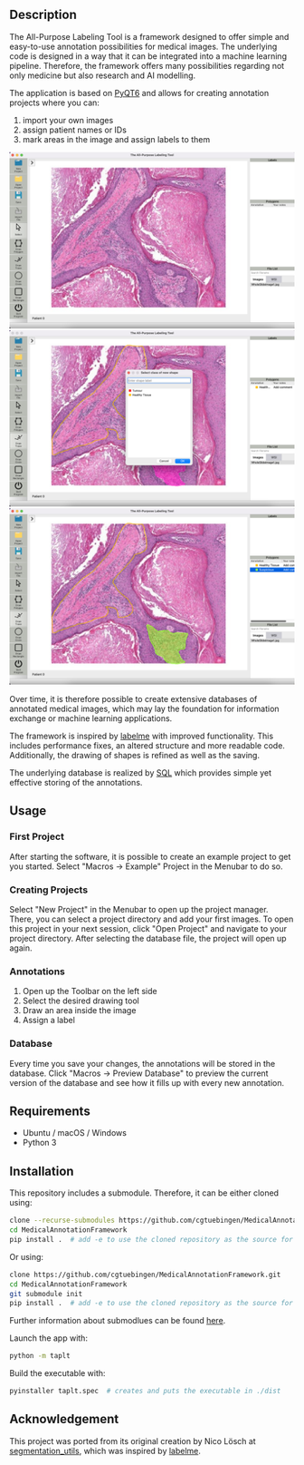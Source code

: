 ## Description
The All-Purpose Labeling Tool is a framework designed to offer simple and easy-to-use annotation possibilities for medical images. 
The underlying code is designed in a way that it can be integrated into a machine learning pipeline. 
Therefore, the framework offers many possibilities regarding not only medicine but also research and AI modelling.

The application is based on
[PyQT6](https://doc.qt.io/qtforpython/ "PyQT documentation") 
and allows for creating annotation projects where you can:

1. import your own images
2. assign patient names or IDs
3. mark areas in the image and assign labels to them

<img alt="Demo 2" src="taplt/macros/examples/demo/Demo2.png" title="Demo 2" width="650"/>
<img alt="Demo 3" src="taplt/macros/examples/demo/Demo3.png" title="Demo 3" width="650"/>
<img alt="Demo 4" src="taplt/macros/examples/demo/Demo4.png" title="Demo 4" width="650"/>



Over time, it is therefore possible to create extensive databases of annotated medical images, 
which may lay the foundation for information exchange or machine learning applications.

The framework is inspired by 
   [labelme](https://github.com/wkentaro/labelme "Labelme Github") with improved functionality.
This includes performance fixes, an altered structure and more readable code. Additionally, the drawing of shapes
is refined as well as the saving.

The underlying database is realized by [SQL](https://www.sqlite.org/index.html) which provides simple yet effective storing of the annotations.

## Usage
### First Project
After starting the software, it is possible to create an example project to get you started. 
Select "Macros -> Example" Project in the Menubar to do so.

### Creating Projects
Select "New Project" in the Menubar to open up the project manager. 
There, you can select a project directory and add your first images.
To open this project in your next session, click "Open Project" and navigate to your project directory. 
After selecting the database file, the project will open up again.

### Annotations
1. Open up the Toolbar on the left side
2. Select the desired drawing tool
3. Draw an area inside the image
4. Assign a label

### Database
Every time you save your changes, the annotations will be stored in the database. 
Click "Macros -> Preview Database" to preview the current version of the database and see how it fills up with every new annotation.

## Requirements
- Ubuntu / macOS / Windows
- Python 3

## Installation

This repository includes a submodule. Therefore, it can be either cloned using:
```bash
clone --recurse-submodules https://github.com/cgtuebingen/MedicalAnnotationFramework.git
cd MedicalAnnotationFramework
pip install .  # add -e to use the cloned repository as the source for the package
```
Or using:
```bash
clone https://github.com/cgtuebingen/MedicalAnnotationFramework.git
cd MedicalAnnotationFramework
git submodule init
pip install .  # add -e to use the cloned repository as the source for the package
```
Further information about submodlues can be found [here](https://gist.github.com/gitaarik/8735255).

Launch the app with:
```bash
python -m taplt
```

Build the executable with:
```bash
pyinstaller taplt.spec  # creates and puts the executable in ./dist
```

## Acknowledgement
This project was ported from its original creation by Nico Lösch at [segmentation_utils](https://github.com/nicoloesch/segmentation_utils), which was inspired by [labelme](https://github.com/wkentaro/labelme "Labelme Github").
